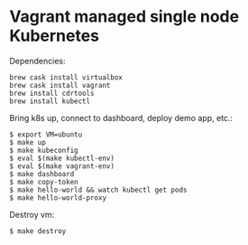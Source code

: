 # Vagrant managed single node Kubernetes

Dependencies:
```shell
brew cask install virtualbox
brew cask install vagrant
brew install cdrtools
brew install kubectl
```

Bring k8s up, connect to dashboard, deploy demo app, etc.:
```shell
$ export VM=ubuntu
$ make up
$ make kubeconfig
$ eval $(make kubectl-env)
$ eval $(make vagrant-env)
$ make dashboard
$ make copy-token
$ make hello-world && watch kubectl get pods
$ make hello-world-proxy
```

Destroy vm:
```shell
$ make destroy
```
